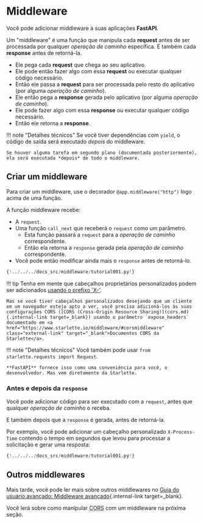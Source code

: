# Middleware

Você pode adicionar middleware à suas aplicações **FastAPI**.

Um "middleware" é uma função que manipula cada **request** antes de ser processada por qualquer *operação de caminho* específica. E também cada **response** antes de retorná-la.

* Ele pega cada **request** que chega ao seu aplicativo.
* Ele pode então fazer algo com essa **request** ou executar qualquer código necessário.
* Então ele passa a **request** para ser processada pelo resto do aplicativo (por alguma *operação de caminho*).
* Ele então pega a **response** gerada pelo aplicativo (por alguma *operação de caminho*).
* Ele pode fazer algo com essa **response** ou executar qualquer código necessário.
* Então ele retorna a **response**.

!!! note "Detalhes técnicos"
    Se você tiver dependências com `yield`, o código de saída será executado *depois* do middleware.

    Se houver alguma tarefa em segundo plano (documentada posteriormente), ela será executada *depois* de todo o middleware.

## Criar um middleware

Para criar um middleware, use o decorador `@app.middleware("http")` logo acima de uma função.

A função middleware recebe:

* A `request`.
* Uma função `call_next` que receberá o `request` como um parâmetro.
    * Esta função passará a `request` para a *operação de caminho* correspondente.
    * Então ela retorna a `response` gerada pela *operação de caminho* correspondente.
* Você pode então modificar ainda mais o `response` antes de retorná-lo.

```Python hl_lines="8-9  11  14"
{!../../../docs_src/middleware/tutorial001.py!}
```

!!! tip
    Tenha em mente que cabeçalhos proprietários personalizados podem ser adicionados <a href="https://developer.mozilla.org/en-US/docs/Web/HTTP/Headers" class="external-link" target="_blank">usando o prefixo 'X-'</a>.

    Mas se você tiver cabeçalhos personalizados desejando que um cliente em um navegador esteja apto a ver, você precisa adicioná-los às suas configurações CORS ([CORS (Cross-Origin Resource Sharing)](cors.md){.internal-link target=_blank}) usando o parâmetro `expose_headers` documentado em <a href="https://www.starlette.io/middleware/#corsmiddleware" class="external-link" target="_blank">Documentos CORS da Starlette</a>.

!!! note "Detalhes técnicos"
    Você também pode usar `from starlette.requests import Request`.

    **FastAPI** fornece isso como uma conveniência para você, o desenvolvedor. Mas vem diretamente da Starlette.

### Antes e depois da `response`

Você pode adicionar código para ser executado com a `request`, antes que qualquer *operação de caminho* o receba.

E também depois que a `response` é gerada, antes de retorná-la.

Por exemplo, você pode adicionar um cabeçalho personalizado `X-Process-Time` contendo o tempo em segundos que levou para processar a solicitação e gerar uma resposta:

```Python hl_lines="10  12-13"
{!../../../docs_src/middleware/tutorial001.py!}
```

## Outros middlewares

Mais tarde, você pode ler mais sobre outros middlewares no [Guia do usuário avançado: Middleware avançado](../advanced/middleware.md){.internal-link target=_blank}.

Você lerá sobre como manipular <abbr title="Cross-Origin Resource Sharing">CORS</abbr> com um middleware na próxima seção.
